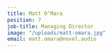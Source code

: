 ```yaml
---
title: Matt O’Mara
position: 7
job-title: Managing Director
image: "/uploads/matt-omara.jpg"
email: matt.omara@novel.audio
---
```


